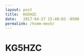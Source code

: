 ```yaml
---
layout: post
title:  KG5HZC
date:   2017-04-27 15:48:03 -0500
permalink: /hsmm-mesh/
---
```

# KG5HZC